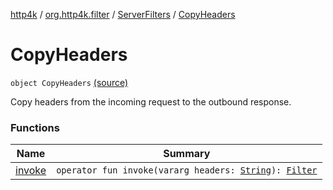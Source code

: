 [http4k](../../../index.md) / [org.http4k.filter](../../index.md) / [ServerFilters](../index.md) / [CopyHeaders](./index.md)

# CopyHeaders

`object CopyHeaders` [(source)](https://github.com/http4k/http4k/blob/master/http4k-core/src/main/kotlin/org/http4k/filter/ServerFilters.kt#L157)

Copy headers from the incoming request to the outbound response.

### Functions

| Name | Summary |
|---|---|
| [invoke](invoke.md) | `operator fun invoke(vararg headers: `[`String`](https://kotlinlang.org/api/latest/jvm/stdlib/kotlin/-string/index.html)`): `[`Filter`](../../../org.http4k.core/-filter/index.md) |

